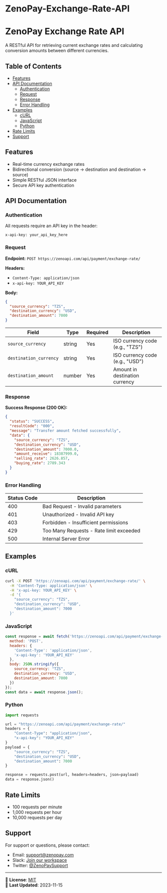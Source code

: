 # ZenoPay-Exchange-Rate-API
# ZenoPay Exchange Rate API


A RESTful API for retrieving current exchange rates and calculating conversion amounts between different currencies.

## Table of Contents
- [Features](#features)
- [API Documentation](#api-documentation)
  - [Authentication](#authentication)
  - [Request](#request)
  - [Response](#response)
  - [Error Handling](#error-handling)
- [Examples](#examples)
  - [cURL](#curl)
  - [JavaScript](#javascript)
  - [Python](#python)
- [Rate Limits](#rate-limits)
- [Support](#support)

## Features
- Real-time currency exchange rates
- Bidirectional conversion (source → destination and destination → source)
- Simple RESTful JSON interface
- Secure API key authentication

## API Documentation

### Authentication
All requests require an API key in the header:

```http
x-api-key: your_api_key_here
```

### Request
**Endpoint:** `POST https://zenoapi.com/api/payment/exchange-rate/`

**Headers:**
- `Content-Type: application/json`
- `x-api-key: YOUR_API_KEY`

**Body:**
```json
{
  "source_currency": "TZS",
  "destination_currency": "USD",
  "destination_amount": 7000
}
```

| Field | Type | Required | Description |
|-------|------|----------|-------------|
| `source_currency` | string | Yes | ISO currency code (e.g., "TZS") |
| `destination_currency` | string | Yes | ISO currency code (e.g., "USD") |
| `destination_amount` | number | Yes | Amount in destination currency |

### Response
**Success Response (200 OK):**
```json
{
  "status": "SUCCESS",
  "resultCode": "000",
  "message": "Transfer amount fetched successfully",
  "data": {
    "source_currency": "TZS",
    "destination_currency": "USD",
    "destination_amount": 7000.0,
    "amount_receive": 18387999.0,
    "selling_rate": 2626.857,
    "buying_rate": 2789.343
  }
}
```

### Error Handling
| Status Code | Description |
|-------------|-------------|
| 400 | Bad Request - Invalid parameters |
| 401 | Unauthorized - Invalid API key |
| 403 | Forbidden - Insufficient permissions |
| 429 | Too Many Requests - Rate limit exceeded |
| 500 | Internal Server Error |

## Examples

### cURL
```bash
curl -X POST 'https://zenoapi.com/api/payment/exchange-rate/' \
  -H 'Content-Type: application/json' \
  -H 'x-api-key: YOUR_API_KEY' \
  -d '{
    "source_currency": "TZS",
    "destination_currency": "USD",
    "destination_amount": 7000
  }'
```

### JavaScript
```javascript
const response = await fetch('https://zenoapi.com/api/payment/exchange-rate/', {
  method: 'POST',
  headers: {
    'Content-Type': 'application/json',
    'x-api-key': 'YOUR_API_KEY'
  },
  body: JSON.stringify({
    source_currency: "TZS",
    destination_currency: "USD",
    destination_amount: 7000
  })
});
const data = await response.json();
```

### Python
```python
import requests

url = "https://zenoapi.com/api/payment/exchange-rate/"
headers = {
    "Content-Type": "application/json",
    "x-api-key": "YOUR_API_KEY"
}
payload = {
    "source_currency": "TZS",
    "destination_currency": "USD",
    "destination_amount": 7000
}

response = requests.post(url, headers=headers, json=payload)
data = response.json()
```

## Rate Limits
- 100 requests per minute
- 1,000 requests per hour
- 10,000 requests per day

## Support
For support or questions, please contact:
- Email: support@zenopay.com
- Slack: [Join our workspace](https://slack.zenopay.com) <!-- Replace with actual link -->
- Twitter: [@ZenoPaySupport](https://twitter.com/ZenoPaySupport) <!-- Replace with actual handle -->

---

📄 **License**: [MIT](LICENSE)  
📅 **Last Updated**: 2023-11-15